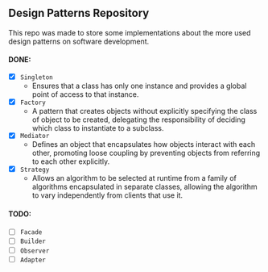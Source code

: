 ## Design Patterns Repository
This repo was made to store some implementations about the more used design patterns on software development.

#### DONE: 
- [x] `Singleton`
  - Ensures that a class has only one instance and provides a global point of access to that instance.
- [x] `Factory`
  - A pattern that creates objects without explicitly specifying the class of object to be created, delegating the responsibility of deciding which class to instantiate to a subclass.
- [x] `Mediator`
  - Defines an object that encapsulates how objects interact with each other, promoting loose coupling by preventing objects from referring to each other explicitly.
- [x] `Strategy`
  - Allows an algorithm to be selected at runtime from a family of algorithms encapsulated in separate classes, allowing the algorithm to vary independently from clients that use it.

#### TODO: 
- [ ] `Facade`
- [ ] `Builder`
- [ ] `Observer`
- [ ] `Adapter`
